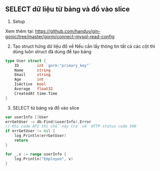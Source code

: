 ## SELECT dữ liệu từ bảng và đổ vào slice

1. Setup

Xem thêm tại: https://github.com/handuy/gin-gonic/tree/master/gorm/connect-mysql-read-config

2. Tạo struct hứng dữ liệu đổ về
Nếu cần lấy thông tin tất cả các cột thì dùng luôn struct đã dùng để tạo bảng

```go
type User struct {
	ID        int `gorm:"primary_key"`
	Name      string
	Email     string
	Age       int
	IsActive  bool
	Average   float32
	CreatedAt time.Time
}
```

3. SELECT từ bảng và đổ vào slice

```go
var userInfo []User
errGetUser := db.Find(&userInfo).Error
// Khi code API thì chỗ này trả về HTTP status code 500
if errGetUser != nil {
	log.Println(errGetUser)
	return
}

for _,v := range userInfo {
	log.Println("Employee", v)
}
```